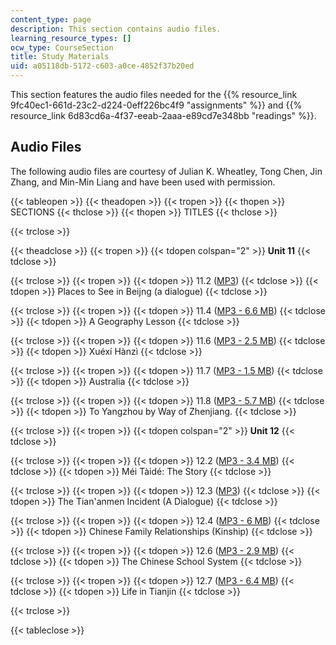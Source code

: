 ```yaml
---
content_type: page
description: This section contains audio files.
learning_resource_types: []
ocw_type: CourseSection
title: Study Materials
uid: a05118db-5172-c603-a0ce-4852f37b20ed
---
```


This section features the audio files needed for the {{% resource_link 9fc40ec1-661d-23c2-d224-0eff226bc4f9 "assignments" %}} and {{% resource_link 6d83cd6a-4f37-eeab-2aaa-e89cd7e348bb "readings" %}}.

Audio Files
-----------

The following audio files are courtesy of Julian K. Wheatley, Tong Chen, Jin Zhang, and Min-Min Liang and have been used with permission.

{{< tableopen >}}
{{< theadopen >}}
{{< tropen >}}
{{< thopen >}}
SECTIONS
{{< thclose >}}
{{< thopen >}}
TITLES
{{< thclose >}}

{{< trclose >}}

{{< theadclose >}}
{{< tropen >}}
{{< tdopen colspan="2" >}}
**Unit 11**
{{< tdclose >}}

{{< trclose >}}
{{< tropen >}}
{{< tdopen >}}
11.2 ([MP3](/ans7870/21f/21f.104/s06/audio/11-2_beijing.mp3))
{{< tdclose >}}
{{< tdopen >}}
Places to See in Beijng (a dialogue)
{{< tdclose >}}

{{< trclose >}}
{{< tropen >}}
{{< tdopen >}}
11.4 ([MP3 - 6.6 MB](/ans7870/21f/21f.104/s06/audio/11-4_geography.mp3))
{{< tdclose >}}
{{< tdopen >}}
A Geography Lesson
{{< tdclose >}}

{{< trclose >}}
{{< tropen >}}
{{< tdopen >}}
11.6 ([MP3 - 2.5 MB](/ans7870/21f/21f.104/s06/audio/11-6_xuexi_hanzi.mp3))
{{< tdclose >}}
{{< tdopen >}}
Xuéxí Hànzì
{{< tdclose >}}

{{< trclose >}}
{{< tropen >}}
{{< tdopen >}}
11.7 ([MP3 - 1.5 MB](/ans7870/21f/21f.104/s06/audio/11-7_australia.mp3))
{{< tdclose >}}
{{< tdopen >}}
Australia
{{< tdclose >}}

{{< trclose >}}
{{< tropen >}}
{{< tdopen >}}
11.8 ([MP3 - 5.7 MB](/ans7870/21f/21f.104/s06/audio/11-8_zhenjiang.mp3))
{{< tdclose >}}
{{< tdopen >}}
To Yangzhou by Way of Zhenjiang.
{{< tdclose >}}

{{< trclose >}}
{{< tropen >}}
{{< tdopen colspan="2" >}}
**Unit 12**
{{< tdclose >}}

{{< trclose >}}
{{< tropen >}}
{{< tdopen >}}
12.2 ([MP3 - 3.4 MB](/ans7870/21f/21f.104/s06/audio/12-2_mei_table.mp3))
{{< tdclose >}}
{{< tdopen >}}
Méi Tàidé: The Story
{{< tdclose >}}

{{< trclose >}}
{{< tropen >}}
{{< tdopen >}}
12.3 ([MP3](/ans7870/21f/21f.104/s06/audio/12-3_tiananmen.mp3))
{{< tdclose >}}
{{< tdopen >}}
The Tian'anmen Incident (A Dialogue)
{{< tdclose >}}

{{< trclose >}}
{{< tropen >}}
{{< tdopen >}}
12.4 ([MP3 - 6 MB](/ans7870/21f/21f.104/s06/audio/12-4_kinterms.mp3))
{{< tdclose >}}
{{< tdopen >}}
Chinese Family Relationships (Kinship)
{{< tdclose >}}

{{< trclose >}}
{{< tropen >}}
{{< tdopen >}}
12.6 ([MP3 - 2.9 MB](/ans7870/21f/21f.104/s06/audio/12-6_schools.mp3))
{{< tdclose >}}
{{< tdopen >}}
The Chinese School System
{{< tdclose >}}

{{< trclose >}}
{{< tropen >}}
{{< tdopen >}}
12.7 ([MP3 - 6.4 MB](/ans7870/21f/21f.104/s06/audio/12-7_tianjin.mp3))
{{< tdclose >}}
{{< tdopen >}}
Life in Tianjin
{{< tdclose >}}

{{< trclose >}}

{{< tableclose >}}